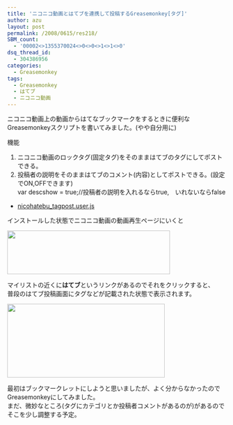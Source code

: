 ```yaml
---
title: 'ニコニコ動画とはてブを連携して投稿するGreasemonkey[タグ]'
author: azu
layout: post
permalink: /2008/0615/res218/
SBM_count:
  - '00002<>1355370024<>0<>0<>1<>1<>0'
dsq_thread_id:
  - 304386956
categories:
  - Greasemonkey
tags:
  - Greasemonkey
  - はてブ
  - ニコニコ動画
---
```

ニコニコ動画上の動画からはてなブックマークをするときに便利なGreasemonkeyスクリプトを書いてみました。(やや自分用に)

機能

1.  ニコニコ動画のロックタグ(固定タグ)をそのままはてブのタグにしてポストできる。
2.  投稿者の説明をそのままはてブのコメント(内容)としてポストできる。(設定でON,OFFできます)  
    var descshow = true;//投稿者の説明を入れるならtrue,　いれないならfalse

*   [nicohatebu_tagpost.user.js][1]

インストールした状態でニコニコ動画の動画再生ページにいくと

<img src="http://efcl.info/wp-content/uploads/a.png" alt="" width="374" height="100" />

マイリストの近くに**はてブ**というリンクがあるのでそれをクリックすると、  
普段のはてブ投稿画面にタグなどが記載された状態で表示されます。

<img src="http://efcl.info/wp-content/uploads/hatebu1a.png" alt="" width="362" height="169" />

最初はブックマークレットにしようと思いましたが、よく分からなかったのでGreasemonkeyにしてみました。  
まだ、微妙なところ(タグにカテゴリとか投稿者コメントがあるのが)があるのでそこを少し調整する予定。

 [1]: http://efcl.info/wp-content/uploads/2008/06/js/nicohatebu_tagpost.user.js